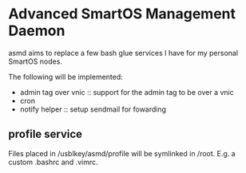 # Advanced SmartOS Management Daemon
asmd aims to replace a few bash glue services 
 I have for my personal SmartOS nodes.

The following will be implemented:

* admin tag over vnic :: support for the admin tag to be over a vnic
* cron 
* notify helper :: setup sendmail for fowarding

## profile service
Files placed in /usblkey/asmd/profile will be symlinked in 
 /root. E.g. a custom .bashrc and .vimrc.
